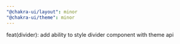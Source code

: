 ```yaml
---
"@chakra-ui/layout": minor
"@chakra-ui/theme": minor
---
```


feat(divider): add ability to style divider component with theme api
